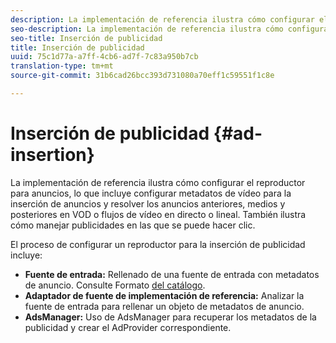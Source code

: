 ```yaml
---
description: La implementación de referencia ilustra cómo configurar el reproductor para anuncios, lo que incluye configurar metadatos de vídeo para la inserción de anuncios y resolver los anuncios anteriores, medios y posteriores en VOD o flujos de vídeo en directo o lineal. También ilustra cómo manejar publicidades en las que se puede hacer clic.
seo-description: La implementación de referencia ilustra cómo configurar el reproductor para anuncios, lo que incluye configurar metadatos de vídeo para la inserción de anuncios y resolver los anuncios anteriores, medios y posteriores en VOD o flujos de vídeo en directo o lineal. También ilustra cómo manejar publicidades en las que se puede hacer clic.
seo-title: Inserción de publicidad
title: Inserción de publicidad
uuid: 75c1d77a-a7ff-4cb6-ad7f-7c83a950b7cb
translation-type: tm+mt
source-git-commit: 31b6cad26bcc393d731080a70eff1c59551f1c8e

---
```



# Inserción de publicidad {#ad-insertion}

La implementación de referencia ilustra cómo configurar el reproductor para anuncios, lo que incluye configurar metadatos de vídeo para la inserción de anuncios y resolver los anuncios anteriores, medios y posteriores en VOD o flujos de vídeo en directo o lineal. También ilustra cómo manejar publicidades en las que se puede hacer clic.

El proceso de configurar un reproductor para la inserción de publicidad incluye:

* **Fuente de entrada:** Rellenado de una fuente de entrada con metadatos de anuncio. Consulte Formato [del catálogo](../set-up-dev-environment/exploring-code/catalog-format.md).
* **Adaptador de fuente de implementación de referencia:** Analizar la fuente de entrada para rellenar un objeto de metadatos de anuncio.
* **AdsManager:** Uso de AdsManager para recuperar los metadatos de la publicidad y crear el AdProvider correspondiente.